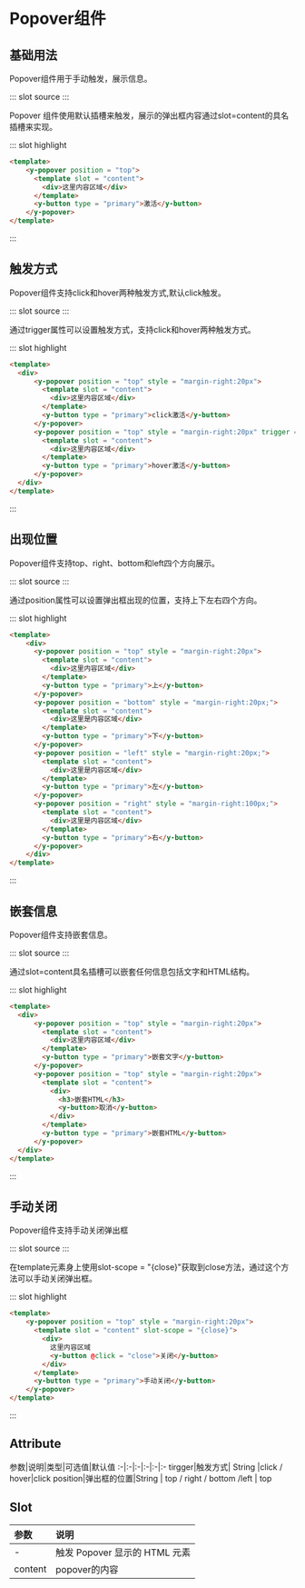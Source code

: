 # Popover组件

## 基础用法
Popover组件用于手动触发，展示信息。

<demo-block>
::: slot source
<popover-example1></popover-example1>
:::

Popover 组件使用默认插槽来触发，展示的弹出框内容通过slot=content的具名插槽来实现。

::: slot highlight
```html
<template>
    <y-popover position = "top">
      <template slot = "content">
        <div>这里内容区域</div>
      </template>
      <y-button type = "primary">激活</y-button>
    </y-popover>
</template>
```
:::
</demo-block>

## 触发方式
Popover组件支持click和hover两种触发方式,默认click触发。

<demo-block>
::: slot source
<popover-example2></popover-example2>
:::

通过trigger属性可以设置触发方式，支持click和hover两种触发方式。

::: slot highlight
```html
<template>
  <div>
      <y-popover position = "top" style = "margin-right:20px">
        <template slot = "content">
          <div>这里内容区域</div>
        </template>
        <y-button type = "primary">click激活</y-button>
      </y-popover>
      <y-popover position = "top" style = "margin-right:20px" trigger = "hover">
        <template slot = "content">
          <div>这里内容区域</div>
        </template>
        <y-button type = "primary">hover激活</y-button>
      </y-popover>
  </div>
</template>
```
:::
</demo-block>

## 出现位置
Popover组件支持top、right、bottom和left四个方向展示。

<demo-block>
::: slot source
<popover-example3></popover-example3>
:::

通过position属性可以设置弹出框出现的位置，支持上下左右四个方向。

::: slot highlight
```html
<template>
    <div>
      <y-popover position = "top" style = "margin-right:20px">
        <template slot = "content">
          <div>这里内容区域</div>
        </template>
        <y-button type = "primary">上</y-button>
      </y-popover>
      <y-popover position = "bottom" style = "margin-right:20px;">
        <template slot = "content">
          <div>这里是内容区域</div>
        </template>
        <y-button type = "primary">下</y-button>
      </y-popover>
      <y-popover position = "left" style = "margin-right:20px;">
        <template slot = "content">
          <div>这里是内容区域</div>
        </template>
        <y-button type = "primary">左</y-button>
      </y-popover>
      <y-popover position = "right" style = "margin-right:100px;">
        <template slot = "content">
          <div>这里是内容区域</div>
        </template>
        <y-button type = "primary">右</y-button>
      </y-popover>
    </div>
</template>
```
:::
</demo-block>

## 嵌套信息
Popover组件支持嵌套信息。

<demo-block>
::: slot source
<popover-example4></popover-example4>
:::

通过slot=content具名插槽可以嵌套任何信息包括文字和HTML结构。

::: slot highlight
```html
<template>
  <div>
      <y-popover position = "top" style = "margin-right:20px">
        <template slot = "content">
          <div>这里内容区域</div>
        </template>
        <y-button type = "primary">嵌套文字</y-button>
      </y-popover>
      <y-popover position = "top" style = "margin-right:20px">
        <template slot = "content">
          <div>
            <h3>嵌套HTML</h3>
            <y-button>取消</y-button>
          </div>
        </template>
        <y-button type = "primary">嵌套HTML</y-button>
      </y-popover>
  </div>
</template>
```
:::
</demo-block>

## 手动关闭
Popover组件支持手动关闭弹出框

<demo-block>
::: slot source
<popover-example5></popover-example5>
:::

在template元素身上使用slot-scope = "{close}"获取到close方法，通过这个方法可以手动关闭弹出框。

::: slot highlight
```html
<template>
    <y-popover position = "top" style = "margin-right:20px">
      <template slot = "content" slot-scope = "{close}">
        <div>
          这里内容区域
          <y-button @click = "close">关闭</y-button>
        </div>
      </template>
      <y-button type = "primary">手动关闭</y-button>
    </y-popover>
</template>
```
:::
</demo-block>

## Attribute
参数|说明|类型|可选值|默认值
:-|:-|:-|:-|:-|:-
tirgger|触发方式| String |click / hover|click
position|弹出框的位置|String | top / right / bottom /left | top

## Slot
参数|说明
:-|:-|
- |触发 Popover 显示的 HTML 元素|
content|popover的内容|
